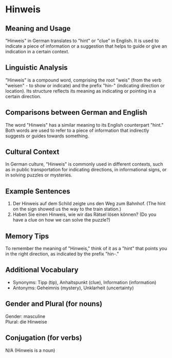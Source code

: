 # Hinweis
## Meaning and Usage
"Hinweis" in German translates to "hint" or "clue" in English. It is used to indicate a piece of information or a suggestion that helps to guide or give an indication in a certain context.

## Linguistic Analysis
"Hinweis" is a compound word, comprising the root "weis" (from the verb "weisen" - to show or indicate) and the prefix "hin-" (indicating direction or location). Its structure reflects its meaning as indicating or pointing in a certain direction.

## Comparisons between German and English
The word "Hinweis" has a similar meaning to its English counterpart "hint." Both words are used to refer to a piece of information that indirectly suggests or guides towards something.

## Cultural Context
In German culture, "Hinweis" is commonly used in different contexts, such as in public transportation for indicating directions, in informational signs, or in solving puzzles or mysteries.

## Example Sentences
1. Der Hinweis auf dem Schild zeigte uns den Weg zum Bahnhof. (The hint on the sign showed us the way to the train station.)
2. Haben Sie einen Hinweis, wie wir das Rätsel lösen können? (Do you have a clue on how we can solve the puzzle?)

## Memory Tips
To remember the meaning of "Hinweis," think of it as a "hint" that points you in the right direction, as indicated by the prefix "hin-."

## Additional Vocabulary
- Synonyms: Tipp (tip), Anhaltspunkt (clue), Information (information)
- Antonyms: Geheimnis (mystery), Unklarheit (uncertainty)

## Gender and Plural (for nouns)
Gender: masculine  
Plural: die Hinweise

## Conjugation (for verbs)
N/A (Hinweis is a noun)